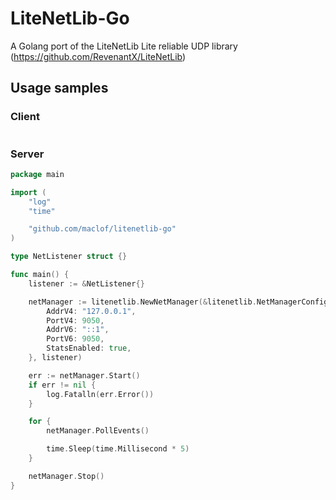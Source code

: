 # LiteNetLib-Go
A Golang port of the LiteNetLib Lite reliable UDP library (https://github.com/RevenantX/LiteNetLib)

## Usage samples

### Client
```go

```

### Server
```go
package main

import (
	"log"
	"time"

	"github.com/maclof/litenetlib-go"
)

type NetListener struct {}

func main() {
	listener := &NetListener{}

	netManager := litenetlib.NewNetManager(&litenetlib.NetManagerConfig{
		AddrV4: "127.0.0.1",
		PortV4: 9050,
		AddrV6: "::1",
		PortV6: 9050,
		StatsEnabled: true,
	}, listener)

	err := netManager.Start()
	if err != nil {
		log.Fatalln(err.Error())
	}

	for {
		netManager.PollEvents()

		time.Sleep(time.Millisecond * 5)
	}

	netManager.Stop()
}
```
